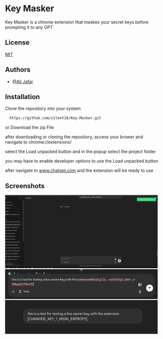 
# Key Masker

Key Masker is a chrome extension that maskes your secret keys before prompting it to any GPT




## License

[MIT](https://choosealicense.com/licenses/mit/)


## Authors

- [@Ali Jafar](https://www.github.com/s1lent18)


## Installation

Clone the repository into your system

```bash
  https://github.com/s1lent18/Key-Masker.git
```

or Download the zip File

after downloading or cloning the repository, access your brower and navigate to chrome://extensions/

select the Load unpacked button and in the popup select the project folder

you may have to enable developer options to use the Load unpacked button

after navigate to www.chatgpt.com and the extension will be ready to use 
    
## Screenshots
<img src="screenshots/Notification.png" width="500" alt="Landing">
<img src="screenshots/Before.png" width="500" alt="Login">
<img src="screenshots/After.png" width="500" alt="Signup">

